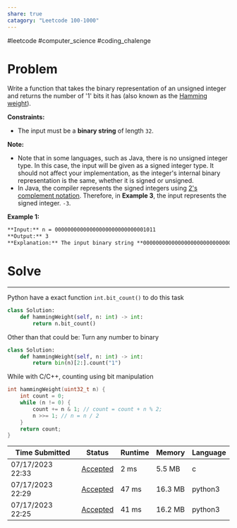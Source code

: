 ```yaml
---
share: true
catagory: "Leetcode 100-1000"
---
```

#leetcode #computer_science #coding_chalenge

# Problem

Write a function that takes the binary representation of an unsigned integer and returns the number of '1' bits it has (also known as the [Hamming weight](http://en.wikipedia.org/wiki/Hamming_weight)).

**Constraints:**

- The input must be a **binary string** of length `32`.

**Note:**

- Note that in some languages, such as Java, there is no unsigned integer type. In this case, the input will be given as a signed integer type. It should not affect your implementation, as the integer's internal binary representation is the same, whether it is signed or unsigned.
- In Java, the compiler represents the signed integers using [2's complement notation](https://en.wikipedia.org/wiki/Two%27s_complement). Therefore, in **Example 3**, the input represents the signed integer. `-3`.

**Example 1:**
```markdown
**Input:** n = 00000000000000000000000000001011
**Output:** 3
**Explanation:** The input binary string **00000000000000000000000000001011** has a total of three '1' bits.
```

# Solve
---
Python have a exact function `int.bit_count()` to do this task

```python
class Solution:
    def hammingWeight(self, n: int) -> int:
        return n.bit_count()
```

Other than that could be: Turn any number to binary
```python
class Solution:
    def hammingWeight(self, n: int) -> int:
        return bin(n)[2:].count("1")
```

While with C/C++, counting using bit manipulation
```c
int hammingWeight(uint32_t n) {
    int count = 0;
    while (n != 0) {
        count += n & 1; // count = count + n % 2;
        n >>= 1; // n = n / 2
    }
    return count;
}
```

|Time Submitted|Status|Runtime|Memory|Language|
|---|---|---|---|---|
|07/17/2023 22:33|[Accepted](https://leetcode.com/submissions/detail/996799314/)|2 ms|5.5 MB|c|
|07/17/2023 22:29|[Accepted](https://leetcode.com/submissions/detail/996796576/)|47 ms|16.3 MB|python3|
|07/17/2023 22:25|[Accepted](https://leetcode.com/submissions/detail/996793343/)|41 ms|16.2 MB|python3|